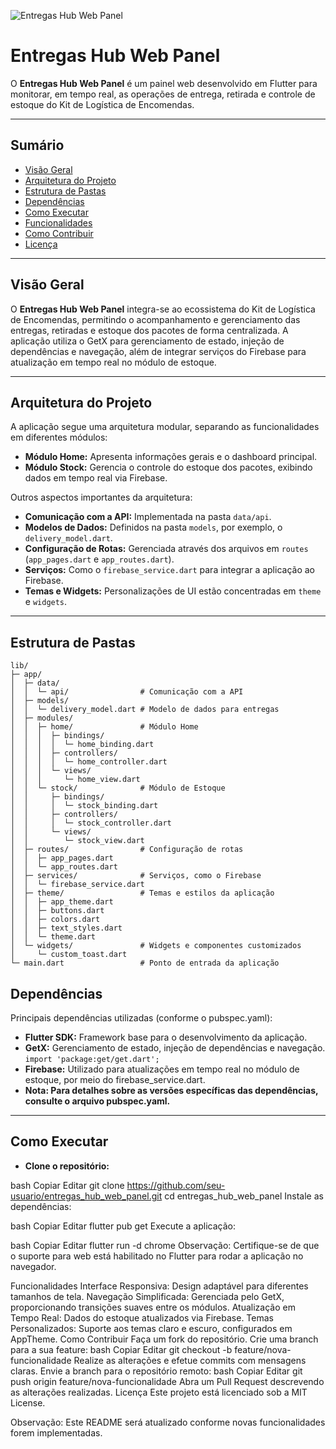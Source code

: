 <!-- Banner -->
![Entregas Hub Web Panel](https://via.placeholder.com/1200x300?text=Entregas+Hub+Web+Panel)

# Entregas Hub Web Panel

O **Entregas Hub Web Panel** é um painel web desenvolvido em Flutter para monitorar, em tempo real, as operações de entrega, retirada e controle de estoque do Kit de Logística de Encomendas.

---

## Sumário

- [Visão Geral](#visão-geral)
- [Arquitetura do Projeto](#arquitetura-do-projeto)
- [Estrutura de Pastas](#estrutura-de-pastas)
- [Dependências](#dependências)
- [Como Executar](#como-executar)
- [Funcionalidades](#funcionalidades)
- [Como Contribuir](#como-contribuir)
- [Licença](#licença)

---

## Visão Geral

O **Entregas Hub Web Panel** integra-se ao ecossistema do Kit de Logística de Encomendas, permitindo o acompanhamento e gerenciamento das entregas, retiradas e estoque dos pacotes de forma centralizada. A aplicação utiliza o GetX para gerenciamento de estado, injeção de dependências e navegação, além de integrar serviços do Firebase para atualização em tempo real no módulo de estoque.

---

## Arquitetura do Projeto

A aplicação segue uma arquitetura modular, separando as funcionalidades em diferentes módulos:

- **Módulo Home:** Apresenta informações gerais e o dashboard principal.
- **Módulo Stock:** Gerencia o controle do estoque dos pacotes, exibindo dados em tempo real via Firebase.

Outros aspectos importantes da arquitetura:
- **Comunicação com a API:** Implementada na pasta `data/api`.
- **Modelos de Dados:** Definidos na pasta `models`, por exemplo, o `delivery_model.dart`.
- **Configuração de Rotas:** Gerenciada através dos arquivos em `routes` (`app_pages.dart` e `app_routes.dart`).
- **Serviços:** Como o `firebase_service.dart` para integrar a aplicação ao Firebase.
- **Temas e Widgets:** Personalizações de UI estão concentradas em `theme` e `widgets`.

---

## Estrutura de Pastas

```plaintext
lib/
├─ app/
│  ├─ data/
│  │  └─ api/                # Comunicação com a API
│  ├─ models/
│  │  └─ delivery_model.dart # Modelo de dados para entregas
│  ├─ modules/
│  │  ├─ home/               # Módulo Home
│  │  │  ├─ bindings/
│  │  │  │  └─ home_binding.dart
│  │  │  ├─ controllers/
│  │  │  │  └─ home_controller.dart
│  │  │  └─ views/
│  │  │     └─ home_view.dart
│  │  └─ stock/              # Módulo de Estoque
│  │     ├─ bindings/
│  │     │  └─ stock_binding.dart
│  │     ├─ controllers/
│  │     │  └─ stock_controller.dart
│  │     └─ views/
│  │        └─ stock_view.dart
│  ├─ routes/                # Configuração de rotas
│  │  ├─ app_pages.dart
│  │  └─ app_routes.dart
│  ├─ services/              # Serviços, como o Firebase
│  │  └─ firebase_service.dart
│  ├─ theme/                 # Temas e estilos da aplicação
│  │  ├─ app_theme.dart
│  │  ├─ buttons.dart
│  │  ├─ colors.dart
│  │  ├─ text_styles.dart
│  │  └─ theme.dart
│  └─ widgets/               # Widgets e componentes customizados
│     └─ custom_toast.dart
└─ main.dart                 # Ponto de entrada da aplicação
```

## Dependências

Principais dependências utilizadas (conforme o pubspec.yaml):

- **Flutter SDK:** Framework base para o desenvolvimento da aplicação.
- **GetX:** Gerenciamento de estado, injeção de dependências e navegação.
`import 'package:get/get.dart';`
- **Firebase:** Utilizado para atualizações em tempo real no módulo de estoque, por meio do firebase_service.dart.
- **Nota: Para detalhes sobre as versões específicas das dependências, consulte o arquivo pubspec.yaml.**

---

## Como Executar
- **Clone o repositório:**

bash
Copiar
Editar
git clone https://github.com/seu-usuario/entregas_hub_web_panel.git
cd entregas_hub_web_panel
Instale as dependências:

bash
Copiar
Editar
flutter pub get
Execute a aplicação:

bash
Copiar
Editar
flutter run -d chrome
Observação: Certifique-se de que o suporte para web está habilitado no Flutter para rodar a aplicação no navegador.

Funcionalidades
Interface Responsiva: Design adaptável para diferentes tamanhos de tela.
Navegação Simplificada: Gerenciada pelo GetX, proporcionando transições suaves entre os módulos.
Atualização em Tempo Real: Dados do estoque atualizados via Firebase.
Temas Personalizados: Suporte aos temas claro e escuro, configurados em AppTheme.
Como Contribuir
Faça um fork do repositório.
Crie uma branch para a sua feature:
bash
Copiar
Editar
git checkout -b feature/nova-funcionalidade
Realize as alterações e efetue commits com mensagens claras.
Envie a branch para o repositório remoto:
bash
Copiar
Editar
git push origin feature/nova-funcionalidade
Abra um Pull Request descrevendo as alterações realizadas.
Licença
Este projeto está licenciado sob a MIT License.

Observação: Este README será atualizado conforme novas funcionalidades forem implementadas.
